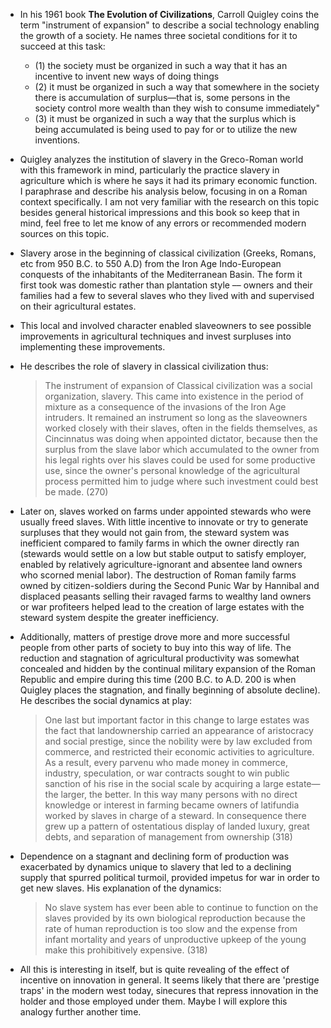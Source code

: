- In his 1961 book __The Evolution of Civilizations__, Carroll Quigley coins the term "instrument of expansion" to describe a social technology enabling the growth of a society. He names three societal conditions for it to succeed at this task:

    -  (1) the society must be organized in such a way that it has an incentive to invent new ways of doing things
    - (2) it must be organized in such a way that somewhere in
the society there is accumulation of surplus—that is, some
persons in the society control more wealth than they wish
to consume immediately"
    - (3) it must be organized in such a way that the surplus which is being accumulated is being used to pay for or to utilize the new inventions.
    
- Quigley analyzes the institution of slavery in the Greco-Roman world with this framework in mind, particularly the practice slavery in agriculture which is where he says it had its primary economic function. I paraphrase and describe his analysis below, focusing in on a Roman context specifically. I am not very familiar with the research on this topic besides general historical impressions and this book so keep that in mind, feel free to let me know of any errors or recommended modern sources on this topic. 
- Slavery arose in the beginning of classical civilization (Greeks, Romans, etc from 950 B.C. to 550 A.D) from the Iron Age Indo-European conquests of the inhabitants of the Mediterranean Basin. The form it first took was domestic rather than plantation style –– owners and their families had a few to several slaves who they lived with and supervised on their agricultural estates.   
- This local and involved character enabled slaveowners to see possible improvements in agricultural techniques and invest surpluses into implementing these improvements.  
- He describes the role of slavery in classical civilization thus:
     > The instrument of expansion of Classical civilization was a social organization, slavery. This came into existence in the period of mixture as a consequence of the invasions of the Iron Age intruders. It remained an instrument so long as the slaveowners worked closely with their slaves, often in the fields themselves, as Cincinnatus was doing when appointed dictator, because then the surplus from the slave labor which accumulated to the owner from his legal rights over his slaves could be used for some productive use, since the owner's personal knowledge of the agricultural process permitted him to judge where such investment could best be made. (270)
- Later on, slaves worked on farms under appointed stewards who were usually freed slaves. With little incentive to innovate or try to generate surpluses that they would not gain from, the steward system was inefficient compared to family farms in which the owner directly ran (stewards would settle on a low but stable output to satisfy employer, enabled by relatively agriculture-ignorant and absentee land owners who scorned menial labor). The destruction of Roman family farms owned by citizen-soldiers during the Second Punic War by Hannibal and displaced peasants selling their ravaged farms to  wealthy land owners or war profiteers helped lead to the creation of large estates with the steward system despite the greater inefficiency. 
- Additionally, matters of prestige drove more and more successful people from other parts of society to buy into this way of life. The reduction and stagnation of agricultural productivity was somewhat concealed and hidden by the continual military expansion of the Roman Republic and empire during this time (200 B.C. to A.D. 200 is when Quigley places the stagnation, and finally beginning of absolute decline). He describes the social dynamics at play:
    > One last but important factor in this change to large estates was the fact that landownership carried an appearance of aristocracy and social prestige, since the nobility were by law excluded from commerce, and restricted their economic activities to agriculture. As a result, every parvenu who made money in commerce, industry, speculation, or war contracts sought to win public sanction of his rise in the social scale by acquiring a large estate—the larger, the better. In this way many persons with no direct knowledge or interest in farming became owners of latifundia worked by slaves in charge of a steward. In consequence there grew up a pattern of ostentatious display of landed luxury, great debts, and separation of management from ownership (318)
- Dependence on a stagnant and declining form of production was exacerbated by dynamics unique to slavery that led to a declining supply that spurred political turmoil,  provided impetus for war in order to get new slaves. His explanation of the dynamics:
     > No slave system has ever been able to continue to function on the slaves provided by its own biological reproduction because the rate of human reproduction is too slow and the expense from infant mortality and years of unproductive upkeep of the young make this prohibitively expensive. (318)
- All this is interesting in itself, but is quite revealing of the effect of incentive on innovation in general. It seems likely that there are 'prestige traps' in the modern west today, sinecures that repress innovation in the holder and those employed under them. Maybe I will explore this analogy further another time.
